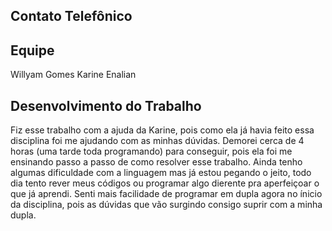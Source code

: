 ## Contato Telefônico

## Equipe
Willyam Gomes
Karine Enalian

## Desenvolvimento do Trabalho
Fiz esse trabalho com a ajuda da Karine, pois como ela já havia feito essa disciplina foi me ajudando com as minhas dúvidas. Demorei cerca de 4 horas (uma tarde toda programando) para conseguir, pois ela foi me ensinando passo a passo de como resolver esse trabalho. Ainda tenho algumas dificuldade com a linguagem mas já estou pegando o jeito, todo dia tento rever meus códigos ou programar algo dierente pra aperfeiçoar o que já aprendi. Senti mais facilidade de programar em dupla agora no ínicio da disciplina, pois as dúvidas que vão surgindo consigo suprir com a minha dupla. 
